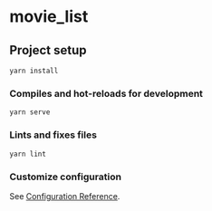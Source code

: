 # movie_list

## Project setup
```
yarn install
```

### Compiles and hot-reloads for development
```
yarn serve
```
### Lints and fixes files
```
yarn lint
```

### Customize configuration
See [Configuration Reference](https://cli.vuejs.org/config/).
